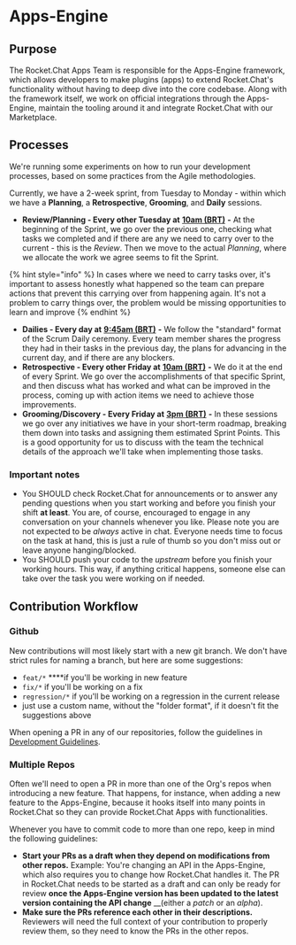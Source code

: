 # Apps-Engine

## Purpose

The Rocket.Chat Apps Team is responsible for the Apps-Engine framework, which allows developers to make plugins (apps) to extend Rocket.Chat's functionality without having to deep dive into the core codebase. Along with the framework itself, we work on official integrations through the Apps-Engine, maintain the tooling around it and integrate Rocket.Chat with our Marketplace.

## Processes

We're running some experiments on how to run your development processes, based on some practices from the Agile methodologies.

Currently, we have a 2-week sprint, from Tuesday to Monday - within which we have a **Planning**, a **Retrospective**, **Grooming**, and **Daily** sessions.

* **Review/Planning - Every other Tuesday at** [**10am (BRT)**](http://mytime.io/10am/BRT) **-** At the beginning of the Sprint, we go over the previous one, checking what tasks we completed and if there are any we need to carry over to the current - this is the _Review_. Then we move to the actual _Planning_, where we allocate the work we agree seems to fit the Sprint.

{% hint style="info" %}
In cases where we need to carry tasks over, it's important to assess honestly what happened so the team can prepare actions that prevent this carrying over from happening again. It's not a problem to carry things over, the problem would be missing opportunities to learn and improve
{% endhint %}

* &#x20;**Dailies - Every day at** [**9:45am (BRT)**](http://mytime.io/9:45am/BRT) **-** We follow the "standard" format of the Scrum Daily ceremony. Every team member shares the progress they had in their tasks in the previous day, the plans for advancing in the current day, and if there are any blockers.
* **Retrospective - Every other Friday at** [**10am (BRT)**](http://mytime.io/10am/BRT) **-** We do it at the end of every Sprint. We go over the accomplishments of that specific Sprint, and then discuss what has worked and what can be improved in the process, coming up with action items we need to achieve those improvements.
* **Grooming/Discovery - Every Friday at** [**3pm (BRT)**](https://mytime.io/3pm/BRT) **-** In these sessions we go over any initiatives we have in your short-term roadmap, breaking them down into tasks and assigning them estimated Sprint Points. This is a good opportunity for us to discuss with the team the technical details of the approach we'll take when implementing those tasks.

### **Important notes**

* You SHOULD check Rocket.Chat for announcements or to answer any pending questions when you start working and before you finish your shift **at least**. You are, of course, encouraged to engage in any conversation on your channels whenever you like. Please note you are not expected to be _always_ active in chat. Everyone needs time to focus on the task at hand, this is just a rule of thumb so you don't miss out or leave anyone hanging/blocked.
* You SHOULD push your code to the _upstream_ before you finish your working hours. This way, if anything critical happens, someone else can take over the task you were working on if needed.

## Contribution Workflow

### Github

New contributions will most likely start with a new git branch. We don't have strict rules for naming a branch, but here are some suggestions:

* `feat/*` \*\*\*\*if you'll be working in new feature
* `fix/*` if you'll be working on a fix
* `regression/*` if you'll be working on a regression in the current release
* just use a custom name, without the "folder format", if it doesn't fit the suggestions above

When opening a PR in any of our repositories, follow the guidelines in [Development Guidelines](development/development-guidelines.md#choosing-a-good-pr-title).

### Multiple Repos

Often we'll need to open a PR in more than one of the Org's repos when introducing a new feature. That happens, for instance, when adding a new feature to the Apps-Engine, because it hooks itself into many points in Rocket.Chat so they can provide Rocket.Chat Apps with functionalities.

Whenever you have to commit code to more than one repo, keep in mind the following guidelines:

* **Start your PRs as a draft when they depend on modifications from other repos.** Example: You're changing an API in the Apps-Engine, which also requires you to change how Rocket.Chat handles it. The PR in Rocket.Chat needs to be started as a draft and can only be ready for review **once the Apps-Engine version has been updated to the latest version containing the API change** \_\_(either a _patch_ or an _alpha_).
* **Make sure the PRs reference each other in their descriptions.** Reviewers will need the full context of your contribution to properly review them, so they need to know the PRs in the other repos.

####
